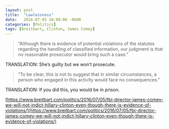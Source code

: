 ```yaml
---
layout: post
title:  "Lawlessness"
date:   2016-07-05 10:00:00 -0600
categories: [Politics]
tags: [Breitbart, Clinton, James Comey]
---
```


> “Although there is evidence of potential violations of the statutes regarding the handling of classified information, our judgment is that no reasonable prosecutor would bring such a case.”

TRANSLATION: She’s guilty but we won’t prosecute.

> “To be clear, this is not to suggest that in similar circumstances, a person who engaged in this activity would face no consequences.”

TRANSLATION: If you did this, you would be in prison.

[https://www.breitbart.com/politics/2016/07/05/fbi-director-james-comey-we-will-not-indict-hillary-clinton-even-though-there-is-evidence-of-violations/](https://www.breitbart.com/politics/2016/07/05/fbi-director-james-comey-we-will-not-indict-hillary-clinton-even-though-there-is-evidence-of-violations/)
